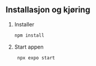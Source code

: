 ## Installasjon og kjøring

1. Installer

   ```bash
   npm install
   ```

2. Start appen

   ```bash
    npx expo start
   ```
